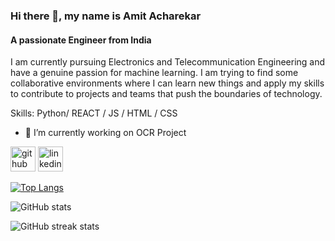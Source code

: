 ### Hi there 👋, my name is Amit Acharekar
#### A passionate Engineer from India
I am currently pursuing Electronics and Telecommunication Engineering and 
have a genuine passion for machine learning. I am trying to find some collaborative environments where I can learn new things and apply my skills to contribute to projects and teams that push the boundaries of technology.


Skills: Python/ REACT / JS / HTML / CSS

- 🔭 I’m currently working on OCR Project 


[<img src='https://cdn.jsdelivr.net/npm/simple-icons@3.0.1/icons/github.svg' alt='github' height='40'>](https://github.com/AmitAcharekar)  [<img src='https://cdn.jsdelivr.net/npm/simple-icons@3.0.1/icons/linkedin.svg' alt='linkedin' height='40'>](https://www.linkedin.com/in/http://www.linkedin.com/in/amit-acharekar/)  

[![Top Langs](https://github-readme-stats.vercel.app/api/top-langs/?username=AmitAcharekar)](https://github.com/anuraghazra/github-readme-stats)

![GitHub stats](https://github-readme-stats.vercel.app/api?username=AmitAcharekar&show_icons=true)  

![GitHub streak stats](https://streak-stats.demolab.com/?user=AmitAcharekar)  

